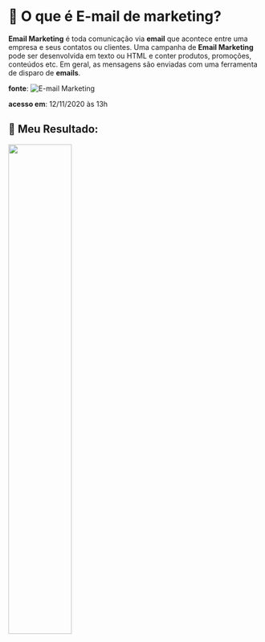 # :email: O que é E-mail de marketing?

**Email Marketing** é toda comunicação via **email** que acontece entre uma empresa e seus contatos ou clientes. Uma campanha de **Email Marketing** pode ser desenvolvida em texto ou HTML e conter produtos, promoções, conteúdos etc. Em geral, as mensagens são enviadas com uma ferramenta de disparo de **emails**.

**fonte**: ![E-mail Marketing](https://resultadosdigitais.com.br/especiais/email-marketing/) 
<p><strong>acesso em</strong>: 12/11/2020 às 13h</p>

## :small_orange_diamond: Meu Resultado:
<img src="" width="50%" />
